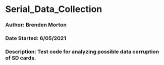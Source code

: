 # Serial_Data_Collection


### Author: Brenden Morton
### Date Started: 6/05/2021
### Description: Test code for analyzing possible data corruption of SD cards.
